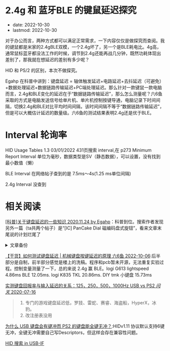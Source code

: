 # 2.4g 和 蓝牙BLE 的键鼠延迟探究
- date: 2022-10-30
- lastmod: 2022-10-30

对于办公而言，两种方式都可以满足正常需求，一下内容仅仅是做探究而查阅。我的键鼠都是米家的2.4gBLE双模，一个2.4g坏了，另一个是BLE耗电比。4g高，通常鼠标蓝牙都没法工作的时候，调节到2.4g还能再战几分钟，既然功耗体现出差别了，那我就在想延迟的差别有多少呢？

HID 和 PS/2 的区别，本次不做探究。

Egahp 在科普中讲到：键盘延迟 = 轴体触发延迟+电路延迟+去抖延迟（可避免）+数据处理延迟+数据链路传输延迟+PC端处理延迟。那么针对一款键鼠一款电脑而言，2.4g和BLE变化的延迟在于“数据链路传输延迟”，那么怎么测量呢？六6鱼采取的方式是电脑发送信号给单片机、单片机控制按键导通，电脑记录下时间间隔，切换2.4g和BLE对比平均时间间隔，该时间间隔不等于“数据链路传输延迟”，但是可以大概估计延迟的数量级。六6鱼的测试结果表明2.4g还是优于BLE。


# Interval 轮询率

HID Usage Tables 1.3 03/01/2022 431页搜索 interval,在 p273 Minimum Report Interval 单位为毫秒，数据类型是SV（静态数据），可以设置，没有找到最小数值（懒）

BLE Interval 在网络帖子查到的是 7.5ms～4s(1.25 ms单位间隔)

2.4g Interval 没查到

# 相关阅读

[[科普]关于键盘延迟的一些知识 2020.11.24 by Egahp](https://www.zfrontier.com/app/flow/enxgmQEXo9RO)：科普到位。搜索作者发现另外一篇（ta共两个帖子）是“[IC] PanCake Dial 磁编码盘式旋钮”，看来文章末尾说的计划烂尾了
<details>
<summary>文章备份</summary>

```
Hi~ 大家好，我是Egahp，Phage Studio的创始人（后面准备好会与大家正式见面），喜欢做些奇奇怪怪东西，不喜欢重复的一个人。

  在这个帖子里，我将为大家介绍一下键盘延迟的小知识，如有不对请指出

  其实很多人都被误导了，认为轮询率（刷新率）就是延迟，实际那并不是延迟。

键盘延迟由这几部分组成

1.轴体触发延迟

2.电路延迟

3.去抖延迟（可避免）

4.数据处理延迟

5.数据链路传输延迟

6.PC端处理延迟

接下来我们逐个介绍延迟

一、首先是轴体触发延迟
这个比较好理解，主要跟键程有关，其次是跟弹簧压力，结构有关，从开始按下到电路第一次闭合，这段时间，称作轴体触发延迟，这个延迟是轴体带来的，机械轴，薄膜轴，光轴，磁轴都无法避免这个，注意这个是从按下动作开始到电路闭合，磁轴可以调节触发键程所以可以调节这部分延迟，比较典型的cherry银轴也是因为短键程才被称为适合游戏，降低弹簧压力可以以一定程度上降低这个延迟，举个栗子，两个相同的G黄，一个是正常的62.5g弹簧，一个是窗总的打火机弹簧，啊这，短键程低压力降低了轴体触发延迟，但提高了误触的概率。


二、然后是电路延迟

  那个懂哥之前提到过 “优化响应速度靠电容矩阵”，我猜他应该是了解了一点关于硬件去抖动的知识，只是有点偏差。众所周知，实际条件不是理想条件，电路必定存在一定的寄生电感电容，这对延迟有一定的影响，所谓的硬件去抖电路主要有两种，其中一种是RC组成的按键去抖电路，利用电容两端电压不能突变，来去除抖动，同样硬件去抖存在很多缺点，比如电容的容值选取如果太小导致无法完全去除抖动，太大导致触发延迟，详细原理可以了解这个    https://wenku.baidu.com/view/17756ab2dd36a32d7275815b.html?from=search，另一种使用RS触发器，但只适合少量按键不适合用作键盘。

理想的按键按下抬起应该是方波，但实际上是在上升沿和下降沿有反复的波形，并且是有一定时间的，

  我简单画了几个图表示下电路延迟，这部分延迟无法完全避免，寄生电容电感会一直存在，但是这部分延迟极小，可以忽略（ns级别）

  这是理想的按键按下与抬起 是方波

  这是不计抖动的近似表示图，上升沿必须上升到H才会被识别为高电平，下降沿同理，所以会有一段延迟，极小极小。

三、接下来我们讨论导致延迟的罪魁祸首之一之去抖延迟

  由于机械轴触发原理是两弹片互相接触导致电路短路，机械接触难以避免弹性碰撞，闭合的时候将有一段极小的时间，几毫秒至几十毫秒，这段时间的长度与轴的触发原理质量等都有关，如果是好点的MX结构轴一般都能保持在5ms以内，而普通的按键，可能会有20ms。

我也画了一张图来近似表示

接下来讲一下常用软件去抖方法之延迟去抖原理。

  当我们读取到电平为底（低于红线）的时候我们认为按键按下，读取到电平为高（高于绿线）的时候我们按键按下。

  1.软件无处理会如何？ 程序是极快的 每秒可以扫描几千次，扫描一次矩阵只需要0.x ms的时间，当我们读取低电平随后就是抖动期，不加处理，我们会在抖动期内多次读取到未知结果，可能是高也可能是低这将导致软件判定为多次重复按下抬起动作造成连击。

  2.延迟去抖，当我们读取到低电平，我们将延迟5ms 此时抖动期已经结束，再次读取如果是低电平，那么说明按键被按下，这样二次判断+延迟，就避免了连击的情况，但是这个方法有一个致命缺点，它引入了延迟，并且相当大。

 3.未命名的算法，当按键按下前会有抖动，倘若按键没有按下还会有吗？当然没有，当我们按下的时候程序读取到低电平，随后我们让软件判定为按下。那我们还在抖动期内，程序下一次扫描扫描的结果不确定，怎么办呢，那我们就让程序放弃一段时间内的读取结果比如5ms，这样我们度过了抖动期，在第一次电平被拉低的时候就判定了按键是按下的。我们再来看看抬起，同理我们第一次读取到高电平之后就判定按键抬起，放弃一段时间后的读取结果，这样我们就没有引入延迟。实际上这样做会怎么样呢，如果有足够理想的轴，和足够快的人，他能办到只保持按键按下5ms以内，那么这个程序将会忽略掉他的抬起，但是不存在这么快的人，也不存在回弹只需要5ms的轴，所以并不会造成丢键。

  到这里就是导致延迟的罪魁祸首之一 抖动。


四、数据处理延迟

  一个好的算法可以让数据处理相当快，一个差的算法也会导致速度非常慢，甚至丢键，这方面与具体的固件还有主控有关，举个简单的栗子，Atmel公司的32U4，一个8位单片机主频16Mhz，对比ST公司STM32系列中的一个型号STM32F411CCU6，一个32位Arm Cortex-M4 内核单片机 主频最大96Mhz（可以超频），我想大家都明白，如此悬殊的差异。

将8位机与32位机对比是不寻常的。因为几乎没有可比性。

  而量产键盘的呢，量产键盘绝大多数都是定制芯片，为了什么？当然是降低成本。当然也不乏比较高端的产品，小米游戏键盘我记得是stm32单片机。罗技的Light Speed 我记得是NRF52832（忘记了）同样是32位 Arm Cortex-M4F 内核单片机 主频64Mhz，另外一提因为是无线所以里面运行了协议栈，占用了相当多的资源。


在举出一个栗子，如高斯某RGB方案双模键盘，IKBC某RGB方案双模键盘，采用的是专门用于RGB键盘的一款定制芯片，这个芯片的矩阵与RGB矩阵是相连的，利用时分复用（不同时刻干不同的事）来读取矩阵信息与控制RGB，大家可以想象一下。多模是通过协议（USART、SPI、I2C）来链接外置一个蓝牙芯片，处理后在发出。

好了这部分不继续扯了


五、数据链路传输延迟

  好！很有精神，你看到这里了！这里是导致延迟的罪魁祸首之一，无线与有线的区别在这里才会真正体现出来。

我先来为大家介绍几个名词：

  1 USB协议 Universal Serial Bus 通用串行总线

  2 HID协议 Human Interface Device  人机交互设备

  3 BLE   Bluetooth Low Energy  蓝牙低功耗

有线键盘是通过USB HID协议，蓝牙键盘是通过BLE里HID Over Gatt协议，而2.4G协议（这里指三模中的另一个无线模式，下文统称2.4G协议键盘，其实蓝牙也是2.4G）呢？

  2.4G协议无线键盘，均配备了一个USB接收器，键盘发送数据给接收器，接收器在通过USB HID协议传给PC端，在接收器这里实际等同于一个有线键盘（收发数据方面）

  好！ 我们接着继续。

  有线键盘

  有线键盘是通过USB HID协议的，并且是USB1.1（USB2.0 Full Speed） 设备，HID协议是1.1版本。

  当我们在开发键盘的时候，有一个参数 是Interval 这个就是轮询率，什么是轮询率？高了好还是低了好？

我们常见1000Hz 800Hz 500Hz 125 Hz这几种，当轮询率越高，键盘可以越短的间隔发送数据，注意这里是间隔，实际上1000Hz轮询率，轮询周期就是1ms，代表我们最少也要间隔1ms 才能第二次发送数据给PC端，轮询率代表的是上限，注意是上限，实际上很多键盘完全就无法做到能间隔1ms 发送两个数据包，但仍然轮询间隔是1ms（轮询率1000Hz）这是为什么，因为轮询间隔是上限，下限是无穷时间，到这里大家应该明白轮询率究竟是什么了，轮询率规定的是，数据包传输间隔，倘若发送数据频率高于轮询率，那么就会丢包。

  我们再来讲一下6键无冲键盘与全键无冲键盘，HID协议规定了标准键盘的数据格式，即为六件无冲键盘，有人认为USB协议不如PS2协议，无法实现真正的全键无冲，大错特错，仅仅是标准键盘无法实现真正全键无冲。

全键无冲有多种实现方法，这个就不深入讨论了，涉及的内容比较复杂，一种是多Interface法，通过将多个USB标准键盘复合成一个设备实现的，这就出现了所谓的全键无冲（26键无冲）键盘，另一种方法是修改HID报告描述符的Bit Map法，此为真正全键无冲键盘，即使所有按键都按下也不会冲突，并且也不像多Interface 法弹出多个键盘来（设备管理器能看到一些26键无冲其实是好几个键盘）

  好！好累，我们继续

  蓝牙键盘

  BLE5.0 BLE4.2 Gatt （Generic Attribute Profile），这些都是什么啊，BLE是一项蓝牙技术，称为低功耗蓝牙，Gatt是蓝牙的上层协议之一，SIG联盟规定了一系列的Profile ，用以快速创建蓝牙应用。（话有点散）

我们来探讨下蓝牙键盘的延迟，BLE 同样有一个Interval参数，这个参数有上限，最快是7.5ms，这个是什么呢，

这个类似与轮询率，但与轮询率又略微不一样，PC端与键盘会每隔7.5ms 交换一次数据确保链接与数据传输，当我们要发送数据，协议栈会自动处理，等到下一次交换数据的时候发送出去，所以蓝牙的协议传输延迟是0-7.5ms，恰好要交换数据的时候要发送数据与恰好交换完数据要发送数据，注意这仅仅是理想情况，实际上还有额外的数据处理时间，空中传输延迟，丢包重发引入的额外延迟，选择信道等一系列状况，所以蓝牙键盘是难以与有线键盘相提并论的。

  来，最后一个，2.4G 协议键盘

  诸如有名的 优联 LightSpeed等，罗技LightSpeed是在Nrf的2.4g协议栈上开发的，我们先分析下啊，有线键盘->线缆->USB HID协议->PC端，罗技LightSpeed 键盘->2.4G私有协议->线缆->USB HID协议->PC 端,我想看到这里大家都明白了，2.4G协议键盘本质上上限是比不上有线的（废话），但是为什么仍然体验良好呢，那是因为这是上限，垃圾有线 跟 LightSpeed 毫无可比性。2.4G协议栈可以规定Interval 更短，而且罗技有十分先进的抗干扰跳频算法等一系列措施，所以虽然2.4G上限没有有线高，但也是能力压绝大部分所谓的有线游戏键盘了。

有线之间也是有天壤地别的差距的，要把有可比性的东西放在一起比较。


6.PC端处理延迟

    大家动动双手，我们来做一个实验，大家打开任务管理器页面，点到性能标题栏，我们只关注CPU的占用率，鼠标回报率（轮询率（刷新率））调整到最高，然后在鼠标垫上画圈，注意不能停下来，要连贯流畅的花圈，现在盯紧你的CPU占用率，反复实验几次，大家应该心中都有自己的结论了。

    为什么垃圾电脑打游戏鼠标偶尔没反应？那是因为CPU不够用了啊，键盘鼠标手柄之类的设备，属于系统占用的输入设备，需求有较高的实时性，这类设备优先级较高，大量的输入会导致CPU分配更多资源来处理。

    PC端处理延迟，这个不应写在键盘延迟里，但我还是写了，你用一个垃圾CPU现在运行这一堆应用，CPU占用率达到100%，与一台3990x 空闲的PC机比较，即便是相同键盘延迟当然也不同了。


    好了，到此结束，一次性写完有点累，辛苦大家看到这里，如有错误请指出，点个赞哦，下一期将会写写，如何花25元买一个设备测试键盘的延迟。 
```
</details>

[【干货】如何测试键盘延迟 | 机械键盘按键延迟的原理 六6鱼 2022-10-06](https://www.bilibili.com/video/BV12D4y1y7Jp):后半部分是自制，前半部分感觉是楼上的洗稿。程序和pcb暂未开源，无法重复实验过程。控制变量测量了一下，总的来说 2.4g 赢 BLE。logi G613  lightspeed 4.86ms BLE 12.05ms. logi K835 TKL 20.86ms. DIY tmk 小键盘 15.73ms

[实测键盘回报率与输入延迟的关系：125，250，500，1000Hz USB vs PS2 _问天_ 2020-07-16](https://www.bilibili.com/video/BV1pz411v7P5)
> 1. 专门的游戏键盘延迟低，罗技、雷蛇、赛睿、海盗船，HyperX，冰豹。
> 2. 改注册表没用

[为什么 USB 键盘会有键冲而 PS2 的键盘能全键无冲？](https://www.zhihu.com/question/21377540):HIDv1.11 协议默认支持6键无冲，全键无冲需要自己写Descriptors，但这样会存在兼容性问题。

[HID 搜索 in USB-IF](https://www.usb.org/documents?search=HID&items_per_page=50)